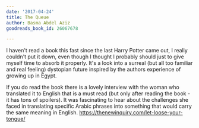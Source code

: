 ```yaml
---
date: '2017-04-24'
title: The Queue
author: Basma Abdel Aziz
goodreads_book_id: 26067678

---
```

I haven't read a book this fast since the last Harry Potter came out, I really couldn't put it down, even though I thought I probably should just to give myself time to absorb it properly. It's a look into a surreal (but all too familiar and real feeling) dystopian future inspired by the authors experience of growing up in Egypt.

If you do read the book there is a lovely interview with the woman who translated it to English that is a must read (but only after reading the book - it has tons of spoilers). It was fascinating to hear about the challenges she faced in translating specific Arabic phrases into something that would carry the same meaning in English. https://thenewinquiry.com/let-loose-your-tongue/
